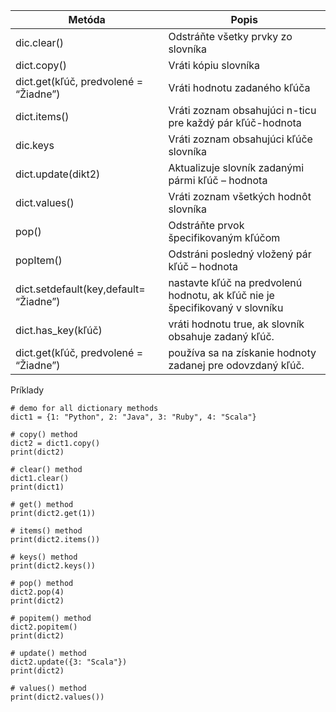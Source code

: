 | Metóda    | Popis                                                                    |
|-----------|---------------------------------------------------------------------------|
|dic.clear()| Odstráňte všetky prvky zo slovníka
|dict.copy()| Vráti kópiu slovníka
| dict.get(kľúč, predvolené = “Žiadne”) |  Vráti hodnotu zadaného kľúča
|dict.items()|  Vráti zoznam obsahujúci n-ticu pre každý pár kľúč-hodnota
| dic.keys | Vráti zoznam obsahujúci kľúče slovníka
|dict.update(dikt2)| Aktualizuje slovník zadanými pármi kľúč – hodnota
| dict.values() | 	 Vráti zoznam všetkých hodnôt slovníka
|pop()| Odstráňte prvok špecifikovaným kľúčom
|popItem()|Odstráni posledný vložený pár kľúč – hodnota
|  dict.setdefault(key,default= “Žiadne”) | 	 nastavte kľúč na predvolenú hodnotu, ak kľúč nie je špecifikovaný v slovníku
|dict.has_key(kľúč)| vráti hodnotu true, ak slovník obsahuje zadaný kľúč.
|dict.get(kľúč, predvolené = “Žiadne”)|používa sa na získanie hodnoty zadanej pre odovzdaný kľúč.

Príklady
~~~
# demo for all dictionary methods
dict1 = {1: "Python", 2: "Java", 3: "Ruby", 4: "Scala"}

# copy() method
dict2 = dict1.copy()
print(dict2)
                     
# clear() method
dict1.clear()
print(dict1)
                    
# get() method
print(dict2.get(1))

# items() method
print(dict2.items())
                     
# keys() method
print(dict2.keys())
                     
# pop() method
dict2.pop(4)
print(dict2)
                     
# popitem() method
dict2.popitem()
print(dict2)
                     
# update() method
dict2.update({3: "Scala"})
print(dict2)
                     
# values() method
print(dict2.values())
~~~